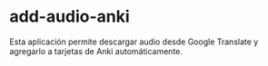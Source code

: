 # add-audio-anki
Esta aplicación permite descargar audio desde Google Translate y agregarlo a tarjetas de Anki automáticamente.

